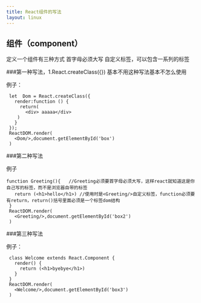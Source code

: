 ```yaml
---
title: React组件的写法
layout: linux
---
```


## 组件（component）

定义一个组件有三种方式 首字母必须大写 自定义标签，可以包含一系列的标签

###第一种写法，1.React.createClass({})  基本不用这种写法基本不怎么使用

例子：

```
 let  Dom = React.createClass({
   render:function () {
     return(
       <div> aaaaa</div>
    )
   }
 });
 ReactDOM.render(
   <Dom/>,document.getElementById('box')
 )
```

###第二种写法


例子

```
function Greeting(){   //Greeting必须要首字母必须大写，这样react就知道这是你自己写的标签，而不是浏览器自带的标签
   return (<h1>hello</h1>) //使用时是<Greeting/>自定义标签，function必须要有return，return()括号里面必须是一个标签dom结构
 }
 ReactDOM.render(
   <Greeting/>,document.getElementById('box2')
 )
 ```

###第三种写法

例子：

```
 class Welcome extends React.Component {
   render() {
     return (<h1>byebye</h1>)
   }
 }
 ReactDOM.render(
   <Welcome/>,document.getElementById('box3')
 )
```
